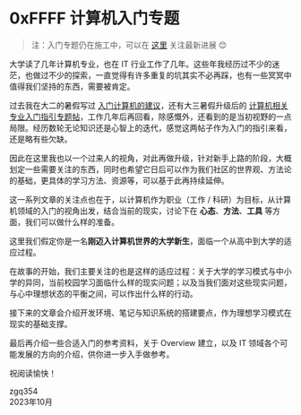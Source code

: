 
# 0xFFFF 计算机入门专题

> 注：入门专题仍在施工中，可以在 [这里](https://0xffff.one/d/1545) 关注最新进展 😊

大学读了几年计算机专业，也在 IT 行业工作了几年。这些年我经历过不少的迷茫，也做过不少的探索，一直觉得有许多重复的坑其实不必再踩，也有一些冥冥中值得我们坚持的东西，需要被肯定。

过去我在大二的暑假写过 [入门计算机的建议](https://0xffff.one/d/55)，还有大三暑假升级后的 [计算机相关专业入门指引专题帖](https://0xffff.one/d/350)，工作几年后再回看，除感慨外，还看到的是当初视野的一点局限。经历数轮无论知识还是心智上的迭代，感觉这两帖子作为入门的指引来看，还是略有些欠缺。

因此在这里我也以一个过来人的视角，对此再做升级，针对新手上路的阶段，大概划定一些需要关注的东西，同时也希望它日后可以作为我们社区的世界观、方法论的基础，更具体的学习方法、资源等，可以基于此再持续延伸。

这一系列文章的关注点也在于，以计算机作为职业（工作 / 科研）为目标，从计算机领域的入门的视角出发，结合当前的现实，讨论下在 **心态**、**方法**、**工具** 等方面，我们可以做什么样的准备。

这里我们假定你是一名**刚迈入计算机世界的大学新生**，面临一个从高中到大学的适应过程。

在故事的开始，我们主要关注的也是这样的适应过程：关于大学的学习模式与中小学的异同，当前校园学习面临什么样的现实问题；以及当我们面对这些现实问题，与心中理想状态的平衡之间，可以作出什么样的行动。

接下来的文章会介绍开发环境、笔记与知识系统的搭建要点，作为理想学习模式在现实的基础支撑。

最后再介绍一些合适入门的参考资料，关于 Overview 建立，以及 IT 领域各个可能发展的方向的介绍，供你进一步入手做参考。

祝阅读愉快！

<p style={{ textAlign: 'right', paddingRight: '1em' }}>
zgq354<br />
2023年10月
</p>

